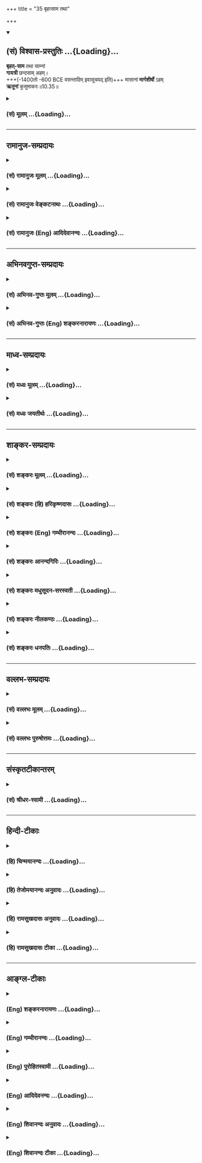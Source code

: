 +++
title = "35 बृहत्साम तथा"

+++
<div class="js_include" newlevelforh1="2" title="(सं) विश्वास-प्रस्तुतिः" unfilled url="/mahAbhAratam/vyAsaH/shlokashaH/06-bhIShma-parva/03-bhagavad-gItA-parva/saMskRtam/vishvAsa-prastutiH/10_vibhUti-vistAra-yoga/35_bRhatsAma_tathA.md">
<details open><summary><h2>(सं) विश्वास-प्रस्तुतिः ...{Loading}...</h2></summary>

**बृहत्-साम** तथा साम्नां  
**गायत्री** छन्दसाम् अहम्।  
+++(-1400तो -600 BCE वसन्तादिम् इवासूचयद् इति)+++ मासानां **मार्गशीर्षो** ऽहम्  
**ऋतूनां** कुसुमाकरः॥10.35॥
</details>
</div>
<div class="js_include collapsed" newlevelforh1="3" title="(सं) मूलम्" unfilled url="/mahAbhAratam/vyAsaH/shlokashaH/06-bhIShma-parva/03-bhagavad-gItA-parva/saMskRtam/mUlam/10_vibhUti-vistAra-yoga/35_bRhatsAma_tathA.md">
<details><summary><h3>(सं) मूलम् ...{Loading}...</h3></summary>

बृहत्साम तथा साम्नां गायत्री छन्दसामहम्।  
मासानां मार्गशीर्षोऽहमृतूनां कुसुमाकरः।।10.35।।
</details>
</div>


_________________
## रामानुज-सम्प्रदायः
<div class="js_include collapsed" newlevelforh1="3" title="(सं) रामानुजः मूलम्" unfilled url="/mahAbhAratam/vyAsaH/shlokashaH/06-bhIShma-parva/03-bhagavad-gItA-parva/saMskRtam/rAmAnujaH/mUlam/10_vibhUti-vistAra-yoga/35_bRhatsAma_tathA.md">
<details><summary><h3>(सं) रामानुजः मूलम् ...{Loading}...</h3></summary>

।।10.35।।**साम्नां बृहत्साम** अहम्; **छन्दसां गायत्रीं अहम्; ऋतूनां
कुसुमाकरः** वसन्तः।

</details>
</div>
<div class="js_include collapsed" newlevelforh1="3" title="(सं) रामानुजः वेङ्कटनाथः" unfilled url="/mahAbhAratam/vyAsaH/shlokashaH/06-bhIShma-parva/03-bhagavad-gItA-parva/saMskRtam/rAmAnujaH/venkaTanAthaH/10_vibhUti-vistAra-yoga/35_bRhatsAma_tathA.md">
<details><summary><h3>(सं) रामानुजः वेङ्कटनाथः ...{Loading}...</h3></summary>

  
  
।।10.35।। सामसु बृहत्साम्न उत्कृष्टत्वं श्रुत्यैव सिद्धंबृहच्च वा इदमग्र
रथन्तरं च आस्तां वाक्च वै तन्मनञ्चास्तां वाग्वै रथन्तरं मनो
बृहत्तद्बृहत्पूर्वं ससृजानं रथन्तरमत्यमन्यत तद्रथन्तरं गर्भमधत्त \[म.ता.
\] इति। गायत्र्याश्छन्दसां मातृत्वेनोत्कर्षः श्रुतिषु च्छन्दोविचित्यां च
प्रपञ्चितः। यथा बह्वचोपनिषदि अग्रं वै छन्दसां गायत्री इति। मासेषु
मार्गशीर्षस्यातिशयः वर्षगर्भाधानकालत्वान्मासाधिदेवेषु केशवादिषु प्रथमस्य
केशवस्य मासत्वाद्ब्रतवर्गारम्भकालत्वाच्च। कुसुमाकरशब्देनैव वसन्तस्य
प्रत्यक्षसिद्धः सर्वप्राणिसुखहेतुरतिशयो द्योतितः। वसन्ते वसन्ते ज्योतिषा
यजेत वसन्ते दीक्षयेद्विप्रं ग्रीष्मै राजन्यमेव च इत्यादिभिश्च।  
  

</details>
</div>
<div class="js_include collapsed" newlevelforh1="3" title="(सं) रामानुजः (Eng) आदिदेवानन्दः" unfilled url="/mahAbhAratam/vyAsaH/shlokashaH/06-bhIShma-parva/03-bhagavad-gItA-parva/saMskRtam/rAmAnujaH/english/AdidevAnandaH/10_vibhUti-vistAra-yoga/35_bRhatsAma_tathA.md">
<details><summary><h3>(सं) रामानुजः (Eng) आदिदेवानन्दः ...{Loading}...</h3></summary>

10.35 Of Saman hymns, I am the Brhatsaman. Of meters, I am the Gayatri.
Of seasons, I am the season of flowers (spring).

</details>
</div>


_________________
## अभिनवगुप्त-सम्प्रदायः
<div class="js_include collapsed" newlevelforh1="3" title="(सं) अभिनव-गुप्तः मूलम्" unfilled url="/mahAbhAratam/vyAsaH/shlokashaH/06-bhIShma-parva/03-bhagavad-gItA-parva/saMskRtam/abhinava-guptaH/mUlam/10_vibhUti-vistAra-yoga/35_bRhatsAma_tathA.md">
<details><summary><h3>(सं) अभिनव-गुप्तः मूलम् ...{Loading}...</h3></summary>

।।10.19 -- 10.42।। हन्त ते कथयिष्यामीत्यादि जगत्स्थित इत्यन्तम्। अहमात्मा
(श्लो. 20) इत्यनेन व्यवच्छेदं वारयति। अन्यथा स्थावराणां हिमालय
इत्यादिवाक्येषु हिमालय एव भगवान् नान्य इति व्यवच्छेदेन;
निर्विभागत्वाभावात् ब्रह्मदर्शनं खण्डितम् अभविष्यत्। यतो यस्याखण्डाकारा
व्याप्तिस्तथा चेतसि न उपारोहति; तां च \[यो\] जिज्ञासति
तस्यायमुपदेशग्रन्थः। तथाहि उपसंहारे ( उपसंहारेण)
भेदाभेदवादं,यद्यद्विभूतिमत्सत्त्वम् (श्लो -- 41) इत्यनेनाभिधाय;
पश्चादभेदमेवोपसंहरति अथवा बहुनैतेन -- विष्टभ्याहमिदं -- एकांशेन जगत्
स्थितः (श्लो -- 42) इति। उक्तं हि -- पादोऽस्य विश्वा भूतानि
त्रिपादस्यामृतं दिवि।। इति -- RV; X; 90; 3प्रजानां सृष्टिहेतुः सर्वमिदं
भगवत्तत्त्वमेव तैस्तेर्विचित्रै रूपैर्भाव्यमानं +++(S
तत्त्वमेतैस्तैर्विचित्रैः रूपैः ; N --,विचित्ररूपै -- )+++ सकलस्य +++(S;N
सकलमस्य)+++ विषयतां यातीति।

</details>
</div>
<div class="js_include collapsed" newlevelforh1="3" title="(सं) अभिनव-गुप्तः (Eng) शङ्करनारायणः" unfilled url="/mahAbhAratam/vyAsaH/shlokashaH/06-bhIShma-parva/03-bhagavad-gItA-parva/saMskRtam/abhinava-guptaH/english/shankaranArAyaNaH/10_vibhUti-vistAra-yoga/35_bRhatsAma_tathA.md">
<details><summary><h3>(सं) अभिनव-गुप्तः (Eng) शङ्करनारायणः ...{Loading}...</h3></summary>

10.35 See Comment under 10.42

</details>
</div>


_________________
## माध्व-सम्प्रदायः
<div class="js_include collapsed" newlevelforh1="3" title="(सं) मध्वः मूलम्" unfilled url="/mahAbhAratam/vyAsaH/shlokashaH/06-bhIShma-parva/03-bhagavad-gItA-parva/saMskRtam/madhvaH/mUlam/10_vibhUti-vistAra-yoga/35_bRhatsAma_tathA.md">
<details><summary><h3>(सं) मध्वः मूलम् ...{Loading}...</h3></summary>

।।10.35।। Sri Madhvacharya did not comment on this sloka.,

</details>
</div>
<div class="js_include collapsed" newlevelforh1="3" title="(सं) मध्वः जयतीर्थः" unfilled url="/mahAbhAratam/vyAsaH/shlokashaH/06-bhIShma-parva/03-bhagavad-gItA-parva/saMskRtam/madhvaH/jayatIrthaH/10_vibhUti-vistAra-yoga/35_bRhatsAma_tathA.md">
<details><summary><h3>(सं) मध्वः जयतीर्थः ...{Loading}...</h3></summary>

।।10.35।। Sri Jayatirtha did not comment on this sloka.  
  

</details>
</div>


_________________
## शाङ्कर-सम्प्रदायः
<div class="js_include collapsed" newlevelforh1="3" title="(सं) शङ्करः मूलम्" unfilled url="/mahAbhAratam/vyAsaH/shlokashaH/06-bhIShma-parva/03-bhagavad-gItA-parva/saMskRtam/shankaraH/mUlam/10_vibhUti-vistAra-yoga/35_bRhatsAma_tathA.md">
<details><summary><h3>(सं) शङ्करः मूलम् ...{Loading}...</h3></summary>

।।10.35।। --,**बृहत्साम तथा साम्नां** प्रधानमस्मि। **गायत्री च्छन्दसाम्
अहं** गायत्र्यादिच्छन्दोविशिष्टानामृचां गायत्री ऋक् अहम् अस्मि इत्यर्थः।
**मासानां मार्गशीर्षः अहम्; ऋतूनां कुसुमाकरः** वसन्तः।।

</details>
</div>
<div class="js_include collapsed" newlevelforh1="3" title="(सं) शङ्करः (हि) हरिकृष्णदासः" unfilled url="/mahAbhAratam/vyAsaH/shlokashaH/06-bhIShma-parva/03-bhagavad-gItA-parva/saMskRtam/shankaraH/hindI/harikRShNadAsaH/10_vibhUti-vistAra-yoga/35_bRhatsAma_tathA.md">
<details><summary><h3>(सं) शङ्करः (हि) हरिकृष्णदासः ...{Loading}...</h3></summary>

।।10.35।। तथा सामवेदके प्रकरणोंमें जो बृहत्साम नामक प्रधान प्रकरण है वह
मैं हूँ। छन्दोंमें मैं गायत्री छन्द हूँ अर्थात् जो गायत्री आदि छन्दोबद्ध
ऋचाएँ हैं उनमें गायत्री नामक ऋचा मैं हूँ। महीनोंमें मार्गशीर्ष नामक
महीना और ऋतुओंमें बसन्त ऋतु मैं हूँ।

</details>
</div>
<div class="js_include collapsed" newlevelforh1="3" title="(सं) शङ्करः (Eng) गम्भीरानन्दः" unfilled url="/mahAbhAratam/vyAsaH/shlokashaH/06-bhIShma-parva/03-bhagavad-gItA-parva/saMskRtam/shankaraH/english/gambhIrAnandaH/10_vibhUti-vistAra-yoga/35_bRhatsAma_tathA.md">
<details><summary><h3>(सं) शङ्करः (Eng) गम्भीरानन्दः ...{Loading}...</h3></summary>

10.35 I am tatha, also; the Brhat-sama, the foremost samnam, of the
Sama-mantras. Chandasam, of the metres, of the Rk-mantras having the
metres Gayatri etc.; I am the Rk called Gayatri. This is meaning.
Masanam, of the months, I am Marga-sirsa (Agrahayana,
November-December). Rtunam, of the seasons; kusumakarah, spring.

</details>
</div>
<div class="js_include collapsed" newlevelforh1="3" title="(सं) शङ्करः आनन्दगिरिः" unfilled url="/mahAbhAratam/vyAsaH/shlokashaH/06-bhIShma-parva/03-bhagavad-gItA-parva/saMskRtam/shankaraH/AnandagiriH/10_vibhUti-vistAra-yoga/35_bRhatsAma_tathA.md">
<details><summary><h3>(सं) शङ्करः आनन्दगिरिः ...{Loading}...</h3></summary>

।।10.35।। वेदानां सामवेदोऽस्मीत्युक्तं तत्रावान्तरविशेषमाह --
**बृहदिति।** छन्दसां मध्ये गायत्री नाम यच्छन्दस्तदहमित्ययुक्तं
छन्दसामृग्भ्योऽतिरेकेण स्वरूपभावादित्याशङ्क्याह --
**गायत्र्यादीति। ,द्विजातेर्द्वितीयजन्मजननीत्वादित्यर्थः। मार्गशीर्षो
मृगशीर्षेण युक्ता पौर्णमास्यस्मिन्निति मार्गशीर्षो मासः सोऽहं
पक्वसस्याढ्यत्वादित्याह --** मासानामिति। **वसन्तो रमणीयत्वादिति शेषः।**

</details>
</div>
<div class="js_include collapsed" newlevelforh1="3" title="(सं) शङ्करः मधुसूदन-सरस्वती" unfilled url="/mahAbhAratam/vyAsaH/shlokashaH/06-bhIShma-parva/03-bhagavad-gItA-parva/saMskRtam/shankaraH/madhusUdana-sarasvatI/10_vibhUti-vistAra-yoga/35_bRhatsAma_tathA.md">
<details><summary><h3>(सं) शङ्करः मधुसूदन-सरस्वती ...{Loading}...</h3></summary>

।।10.35।। वेदानां सामवेदोऽस्मीत्युक्तं तत्रायमन्यो विशेषः।
साम्रामृगक्षरारूढानां गीतिविशेषाणां मध्येत्वामिद्धि हवामहे इत्यस्यामृचि
गीतिविशेषो बृहत्साम। तच्चातिरात्रे पृष्ठस्तोत्रं
सर्वेश्वरत्वेनेन्द्रस्तुतिरूपमन्यतः श्रेष्ठत्वादहम्। छन्दसां
नियताक्षरपादत्वरूपच्छन्दोविशिष्टानामृचां मध्ये
द्विजातेर्द्वितीयजन्महेतुत्वेन प्रातःसवनादिसवनत्रयव्यापित्वेन
त्रिष्टुब्जगतीभ्यां सोमाहरणार्थं गताभ्यां सोमो न लब्धोऽक्षराणि च
हारितानि जगत्या त्रीणि त्रिष्टुभैकमिति चत्वारि तैरक्षरैः सह सोमस्याहरणेन
च सर्वश्रेष्ठा गायत्री ऋगहम्। चतुरक्षराणि हवा अग्रे छन्दांस्यासुस्ततो
जगती सोममच्छापतत्सा त्रीण्यक्षराणि हित्वा जगाम
ततस्त्रिष्टुप्सोममच्छापतत्सैकमक्षरं हित्वापतत्ततो गायत्रीसोममच्छापतत्सा
तानि चाक्षराणि हरन्त्यागच्छत्सोमं च तस्मादष्टाक्षरा गायत्री
त्युपक्रम्यतदाहुर्गायत्राणि वै सर्वाणि सवनानि गायत्री ह्येवैतदुपसृजामो
नैतत् इति शतपथश्रुतेःगायत्री वा इदं सर्वं भूतम्
इत्यादिछान्दोग्यश्रुतेश्च। मासानां द्वादशानां
मध्येऽभिनवशालिवास्तूकशाकादिशाली शीतातपशून्यत्वेन च
सुखहेतुर्मार्गशीर्षोऽहम्। ऋतूनां षण्णां मध्ये कुसुमाकरः
सर्वसुगन्धिकुसुमानामाकरोऽतिरमणीयो वसन्तः। वसन्ते ब्राह्मण्यमुपनयीत;वसन्ते
ब्राह्मणोऽग्नीनादधीत;वसन्तेवसन्ते ज्योतिषा यजेत;तद्वै वसन्त
एवाभ्यारभेत;वसन्तो वै ब्राह्मणस्यर्तुः इत्यादिशास्त्रप्रसिद्धोऽहमस्मि।

</details>
</div>
<div class="js_include collapsed" newlevelforh1="3" title="(सं) शङ्करः नीलकण्ठः" unfilled url="/mahAbhAratam/vyAsaH/shlokashaH/06-bhIShma-parva/03-bhagavad-gItA-parva/saMskRtam/shankaraH/nIlakaNThaH/10_vibhUti-vistAra-yoga/35_bRhatsAma_tathA.md">
<details><summary><h3>(सं) शङ्करः नीलकण्ठः ...{Loading}...</h3></summary>

।।10.35।। बृहत्सामत्वामिद्धि हवामहे इत्यस्यामृचि गीयमानं साम
पृष्ठ्यस्तोत्रे विनियुक्तमिन्द्रदेवत्यं तत् साम्नां मध्येऽहमस्मि।
छन्दसां मध्ये गायत्री द्विजत्वसंपादनात्सोमाहरणाच्च श्रेष्ठाहमस्मि।
कुसुमाकरो वसन्तः।

</details>
</div>
<div class="js_include collapsed" newlevelforh1="3" title="(सं) शङ्करः धनपतिः" unfilled url="/mahAbhAratam/vyAsaH/shlokashaH/06-bhIShma-parva/03-bhagavad-gItA-parva/saMskRtam/shankaraH/dhanapatiH/10_vibhUti-vistAra-yoga/35_bRhatsAma_tathA.md">
<details><summary><h3>(सं) शङ्करः धनपतिः ...{Loading}...</h3></summary>

।।10.35।। साम्नां गीतिविशेषाणआं वृहत्सामत्वामिद्धि हवामहे इत्यस्यामृचि
गीतिविशेषे सर्वेश्वरत्वेनेन्द्रस्तुत्निरुपं अतिरात्रे पृष्ठस्तोत्रं
श्रेष्ठत्वादहम्। नियताक्षरपादरुपच्छन्दोविशिष्ठानामृचां मध्ये
द्विजत्वादिहेतुर्गायत्री ऋगहम्। मासानां मार्गशीर्षः सस्यादिसंपन्नत्वेन
सुखजनकत्वात्। कुसुमाकरो वसन्तः पुषापकत्वेन शोभनत्वात्।

</details>
</div>


_________________
## वल्लभ-सम्प्रदायः
<div class="js_include collapsed" newlevelforh1="3" title="(सं) वल्लभः मूलम्" unfilled url="/mahAbhAratam/vyAsaH/shlokashaH/06-bhIShma-parva/03-bhagavad-gItA-parva/saMskRtam/vallabhaH/mUlam/10_vibhUti-vistAra-yoga/35_bRhatsAma_tathA.md">
<details><summary><h3>(सं) वल्लभः मूलम् ...{Loading}...</h3></summary>

।।10.35।। बृहत्सामेति। त्वामिद्धि हवामहे \[ऋक्सं.4।7।21।1\] इत्यस्यां ऋचि
गीयमानं बृहत्साम तेन चेन्द्रः सर्वेश्वरत्वेन स्तूयत इति श्रैठ्यं
दर्श्यते। छन्दसां वेदमन्त्राणां वा मध्ये गायत्री मे विभूतिः;
मत्स्वरूपप्रतिपादकत्वाद्भगवत्सेवकैश्चिन्तनीया। मासानां मध्ये
मार्गशीर्षोऽहं कुमारिकाकामपूरणकालत्वात् भोगयोग्यत्वाच्च मे विभूतिः।
ऋतूनां मध्ये कुसुमाकरो वसन्तोऽहं वसन्तेऽग्नीनादधीत \[ \] इति श्रुतौ
प्राशस्त्यत्वाज्जडेष्वपि प्रमोदापादकत्वाद्वृन्दावनाविरतवृत्तित्वाच्च मे
विभूतिः।

</details>
</div>
<div class="js_include collapsed" newlevelforh1="3" title="(सं) वल्लभः पुरुषोत्तमः" unfilled url="/mahAbhAratam/vyAsaH/shlokashaH/06-bhIShma-parva/03-bhagavad-gItA-parva/saMskRtam/vallabhaH/puruShottamaH/10_vibhUti-vistAra-yoga/35_bRhatsAma_tathA.md">
<details><summary><h3>(सं) वल्लभः पुरुषोत्तमः ...{Loading}...</h3></summary>

  
  
।।10.35।। साम्नां सामऋचां मध्ये बृहत्साम मद्विभूतिरित्यर्थः। छन्दसां
मध्ये गायत्री मद्विभूतिः। मासानां मध्ये मार्गशीर्षोऽहम्। ऋतूनां मध्ये
कुसुमाकरो वसन्तोऽस्मि।  
  

</details>
</div>


_________________
## संस्कृतटीकान्तरम्
<div class="js_include collapsed" newlevelforh1="3" title="(सं) श्रीधर-स्वामी" unfilled url="/mahAbhAratam/vyAsaH/shlokashaH/06-bhIShma-parva/03-bhagavad-gItA-parva/saMskRtam/shrIdhara-svAmI/10_vibhUti-vistAra-yoga/35_bRhatsAma_tathA.md">
<details><summary><h3>(सं) श्रीधर-स्वामी ...{Loading}...</h3></summary>

।।10.35।।**बृहत्सामेति।**त्वामिद्धि हवामहे इत्यस्यामृचि गीयमानं बृहत्साम
तेन चेन्द्रः सर्वेश्वरत्वेन स्तूयत इति श्रैष्ठ्यं दर्शितम्।
छन्दोविशिष्टानां मन्त्राणां मध्ये गायत्र्यहम्; द्विजत्वापादकत्वेन
सोमाहरणेन च श्रेष्ठत्वात्। कुसुमाकरो वसन्तः।

</details>
</div>


_________________
## हिन्दी-टीकाः
<div class="js_include collapsed" newlevelforh1="3" title="(हि) चिन्मयानन्दः" unfilled url="/mahAbhAratam/vyAsaH/shlokashaH/06-bhIShma-parva/03-bhagavad-gItA-parva/hindI/chinmayAnandaH/10_vibhUti-vistAra-yoga/35_bRhatsAma_tathA.md">
<details><summary><h3>(हि) चिन्मयानन्दः ...{Loading}...</h3></summary>

।।10.35।। मैं सामों में बृहत्साम हूँ भगवान् ने पहले कहा था कि; वेदों में
सामवेद मैं हूँ। अब यहाँ सामवेद में भी विशेषता बताते हैं कि मैं सामों में
बृहत्साम हूँ। ऋग्वेद की जिन ऋचाओं को सामवेद में गाया जाता है; उन्हें साम
कहते हैं। उनमें एक साम वह है; जिसमें इन्द्र की सर्वेश्वर के रूप में
स्तुति की गई है; जिसे बृहत्साम कहते हैं; जिसका उल्लेख भगवान ने यहाँ किया
है। साममन्त्रों का गायन विशिष्ट पद्धति का होने के कारण अत्यन्त कठिन है;
जिन्हें सीखने के लिए वर्षों तक गुरु के पास रहकर साधना करनी पड़ती है। मैं
छन्दों में गायत्री हूँ वेद मन्त्रों की रचना विविध छन्दों में की गई है।
इन छन्दों में गायत्री छन्द मैं हूँ। जन्मत सभी मनुष्य संस्कारहीन होते
हैं। हिन्दू धर्म में बालक का उपनयन संस्कार गायत्री मन्त्र के द्वारा ही
होता है; जिसकी रचना गायत्री छन्द में है। अत इस छन्द को विशेष महत्व
प्राप्त है। गायत्री में चौबीस अक्षर हैं और इस मन्त्र के द्वारा सविता
देवता की उपासना की जाती है। ब्राह्मण लोग प्रातकाल और सांयकाल संध्यावन्दन
के समय इस मन्त्रोच्चार के द्वारा सूर्य को अर्ध्य प्रदान करते हैं। विश्व
के किसी भी धर्म में किसी एक मन्त्र का जप इतने अधिक भक्तों द्वारा निरन्तर
इतने अधिक काल से नहीं किया गया है जितना कि गायत्री छन्द में बद्ध गायत्री
मन्त्र का। यह मन्त्र अत्यन्त शक्तिशाली एवं प्रभावशाली माना जाता है। मैं
मासों में मार्गशीर्ष हूँ अंग्रेजी महीनों के अनुसार दिसम्बर और जनवरी के
भाग मार्गशीर्ष हैं। भारत में; इस मास को पवित्र माना गया है। जलवायु की
दृष्टि से भी यह सुखप्रद होता है; क्योंकि इस मास में न वर्षा की आर्द्रता
या सांद्रता होती है और न ग्रीष्म ऋतु की उष्णता। मैं ऋतुओं में बसन्त हूँ
प्रकृति को सुस्मित करने वाली बसन्त ऋतु मैं हूँ। समस्त सृष्टि की
दृश्यावलियों को अपने सतरंगी सन्देश और सुरभित संगीत से हर्ष विभोर करने
वाला ऋतुराज पर्वत पुष्पों के परिधान पहनते हैं। भूमि हरितवसना होती है।
सरोवर एवं जलाशय उत्फुल्ल कमलों की हंसी से खिलखिला उठते हैं। मैदानों में
हरीतिमा के गलीचे बिछ जाते हैं। सभी हृदय किसी उत्सव की उमंग से परिपूर्ण
हो जाते हैं। सृष्टि के हर्षातिरेक को राजतिलक करने के लिए चन्द्रिका स्वयं
को और अधिक सावधानी से सँवारती है। मुझे न केवल भव्य और दिव्य में ही देखना
है और न केवल सुन्दर और आकर्षक में; वरन् हीनतम से हीन में भी मुझे पहचानना
है मैं हूँ; जो हूँ सुनो

</details>
</div>
<div class="js_include collapsed" newlevelforh1="3" title="(हि) तेजोमयानन्दः अनुवादः" unfilled url="/mahAbhAratam/vyAsaH/shlokashaH/06-bhIShma-parva/03-bhagavad-gItA-parva/hindI/tejomayAnandaH/anuvAdaH/10_vibhUti-vistAra-yoga/35_bRhatsAma_tathA.md">
<details><summary><h3>(हि) तेजोमयानन्दः अनुवादः ...{Loading}...</h3></summary>

।।10.35।। सामों (गेय मन्त्रों) में मैं बृहत्साम और छन्दों में गायत्री
छन्द हूँ; मैं मासों में मार्गशीर्ष (दिसम्बरजनवरी के भाग) और ऋतुओं में
वसन्त हूँ।।

</details>
</div>
<div class="js_include collapsed" newlevelforh1="3" title="(हि) रामसुखदासः अनुवादः" unfilled url="/mahAbhAratam/vyAsaH/shlokashaH/06-bhIShma-parva/03-bhagavad-gItA-parva/hindI/rAmasukhadAsaH/anuvAdaH/10_vibhUti-vistAra-yoga/35_bRhatsAma_tathA.md">
<details><summary><h3>(हि) रामसुखदासः अनुवादः ...{Loading}...</h3></summary>

।।10.35।। गायी जानेवाली श्रुतियोंमें बृहत्साम और वैदिक छन्दोंमें गायत्री
छन्द मैं हूँ। बारह महीनोंमें मार्गशीर्ष और छः ऋतुओंमें वसन्त मैं हूँ।

</details>
</div>
<div class="js_include collapsed" newlevelforh1="3" title="(हि) रामसुखदासः टीका" unfilled url="/mahAbhAratam/vyAsaH/shlokashaH/06-bhIShma-parva/03-bhagavad-gItA-parva/hindI/rAmasukhadAsaH/TIkA/10_vibhUti-vistAra-yoga/35_bRhatsAma_tathA.md">
<details><summary><h3>(हि) रामसुखदासः टीका ...{Loading}...</h3></summary>

।।10.35।।***व्याख्या--*'बृहत्साम तथा साम्नाम्'--**सामवेदमें बृहत्साम
नामक एक गीति है। इसके द्वारा इन्द्ररूप परमेश्वरकी स्तुति की गयी है।
अतिरात्रयागमें यह एक पृष्ठस्तोत्र है। सामवेदमें सबसे श्रेष्ठ होनेसे इस
बृहत्सामको भगवान्ने अपनी विभूति बताया है **(टिप्पणी प₀ 564)**।

</details>
</div>


_________________
## आङ्ग्ल-टीकाः
<div class="js_include collapsed" newlevelforh1="3" title="(Eng) शङ्करनारायणः" unfilled url="/mahAbhAratam/vyAsaH/shlokashaH/06-bhIShma-parva/03-bhagavad-gItA-parva/english/shankaranArAyaNaH/10_vibhUti-vistAra-yoga/35_bRhatsAma_tathA.md">
<details><summary><h3>(Eng) शङ्करनारायणः ...{Loading}...</h3></summary>

10.35. Likewise, of the modes of singing \[of the hymns\], I am the Brhatsaman; of the metres, I am the Gayatri; of the months, I am the Margasirsa; of the seasons, I am the season abounding with flowers.

</details>
</div>
<div class="js_include collapsed" newlevelforh1="3" title="(Eng) गम्भीरानन्दः" unfilled url="/mahAbhAratam/vyAsaH/shlokashaH/06-bhIShma-parva/03-bhagavad-gItA-parva/english/gambhIrAnandaH/10_vibhUti-vistAra-yoga/35_bRhatsAma_tathA.md">
<details><summary><h3>(Eng) गम्भीरानन्दः ...{Loading}...</h3></summary>

10.35 I am also the Brhat-sama of the Sama (-mantras); of the metres,
Gayatri. Of the months I am Marga-sirsa, and of the seasons, spring.

</details>
</div>
<div class="js_include collapsed" newlevelforh1="3" title="(Eng) पुरोहितस्वामी" unfilled url="/mahAbhAratam/vyAsaH/shlokashaH/06-bhIShma-parva/03-bhagavad-gItA-parva/english/purohitasvAmI/10_vibhUti-vistAra-yoga/35_bRhatsAma_tathA.md">
<details><summary><h3>(Eng) पुरोहितस्वामी ...{Loading}...</h3></summary>

10.35 Of hymns I am Brihatsama, of metres I am Garatri, among the months I am Margasheersha (December), and I am the Spring among seasons.

</details>
</div>
<div class="js_include collapsed" newlevelforh1="3" title="(Eng) आदिदेवनन्दः" unfilled url="/mahAbhAratam/vyAsaH/shlokashaH/06-bhIShma-parva/03-bhagavad-gItA-parva/english/AdidevanandaH/10_vibhUti-vistAra-yoga/35_bRhatsAma_tathA.md">
<details><summary><h3>(Eng) आदिदेवनन्दः ...{Loading}...</h3></summary>

10.35 Of Saman hymns, I am the Brhatsaman. Of meters, I am the Gayatri.
Of months, I am Margasira (Nov-Dec). And of seasons I am the season of flowers.

</details>
</div>
<div class="js_include collapsed" newlevelforh1="3" title="(Eng) शिवानन्दः अनुवादः" unfilled url="/mahAbhAratam/vyAsaH/shlokashaH/06-bhIShma-parva/03-bhagavad-gItA-parva/english/shivAnandaH/anuvAdaH/10_vibhUti-vistAra-yoga/35_bRhatsAma_tathA.md">
<details><summary><h3>(Eng) शिवानन्दः अनुवादः ...{Loading}...</h3></summary>

10.35 Among the hymns also I am the Brihatsaman; among metres Gayatri am I; among the montsh I am the Margasirsha; among the seasons (I am) the flowery season.

</details>
</div>
<div class="js_include collapsed" newlevelforh1="3" title="(Eng) शिवानन्दः टीका" unfilled url="/mahAbhAratam/vyAsaH/shlokashaH/06-bhIShma-parva/03-bhagavad-gItA-parva/english/shivAnandaH/TIkA/10_vibhUti-vistAra-yoga/35_bRhatsAma_tathA.md">
<details><summary><h3>(Eng) शिवानन्दः टीका ...{Loading}...</h3></summary>

10.35 बृहत्साम Brihatsaman; तथा also; साम्नाम् among Sama hymns; गायत्री
Gayatri; छन्दसाम् among metres; अहम् I; मासानाम् among months;
मार्गशीर्षः Margasirsha; अहम् I; ऋतूनाम् among seasons; कुसुमाकरः the flowery season (spring).Commentary Brihatsaman is the chief of the hymns of the SamaVeda. Brihat means big.Margasirsha From the middle of December to the middle of January. This has a temperate climate. In olden days it was usual to start with this month in counting the months of the year. The first place was given to this month.Kusumakara The beautiful flowery season; the spring.

</details>
</div>
